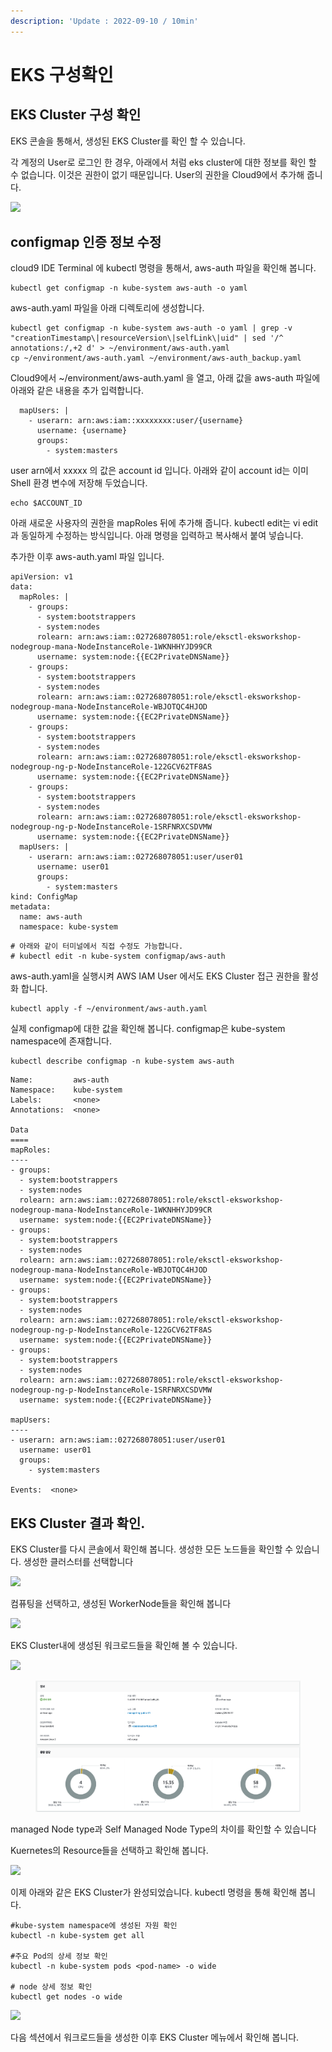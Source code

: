 ```yaml
---
description: 'Update : 2022-09-10 / 10min'
---
```


# EKS 구성확인

## EKS Cluster 구성 확인&#x20;

EKS 콘솔을 통해서, 생성된 EKS Cluster를 확인 할 수 있습니다.

각 계정의 User로 로그인 한 경우, 아래에서 처럼 eks cluster에 대한 정보를 확인 할 수 없습니다. 이것은 권한이 없기 때문입니다. User의 권한을 Cloud9에서 추가해 줍니다. &#x20;

![](<../.gitbook/assets/image (234).png>)

## configmap 인증 정보 수정

cloud9 IDE Terminal 에 kubectl 명령을 통해서, aws-auth 파일을 확인해 봅니다.&#x20;

```
kubectl get configmap -n kube-system aws-auth -o yaml
```

aws-auth.yaml 파일을 아래 디렉토리에 생성합니다.&#x20;

```
kubectl get configmap -n kube-system aws-auth -o yaml | grep -v "creationTimestamp\|resourceVersion\|selfLink\|uid" | sed '/^  annotations:/,+2 d' > ~/environment/aws-auth.yaml
cp ~/environment/aws-auth.yaml ~/environment/aws-auth_backup.yaml

```

Cloud9에서 \~/environment/aws-auth.yaml 을 열고, 아래 값을 aws-auth 파일에 아래와 같은 내용을 추가 입력합니다.

```
  mapUsers: |
    - userarn: arn:aws:iam::xxxxxxxx:user/{username}
      username: {username}
      groups:
        - system:masters
```

user arn에서 xxxxx 의 값은 account id 입니다. 아래와 같이 account id는 이미 Shell 환경 변수에 저장해 두었습니다.

```
echo $ACCOUNT_ID
```

아래 새로운 사용자의 권한을 mapRoles 뒤에 추가해 줍니다. kubectl edit는 vi edit과 동일하게 수정하는 방식입니다. 아래 명령을 입력하고 복사해서 붙여 넣습니다.

추가한 이후 aws-auth.yaml 파일 입니다.

```
apiVersion: v1
data:
  mapRoles: |
    - groups:
      - system:bootstrappers
      - system:nodes
      rolearn: arn:aws:iam::027268078051:role/eksctl-eksworkshop-nodegroup-mana-NodeInstanceRole-1WKNHHYJD99CR
      username: system:node:{{EC2PrivateDNSName}}
    - groups:
      - system:bootstrappers
      - system:nodes
      rolearn: arn:aws:iam::027268078051:role/eksctl-eksworkshop-nodegroup-mana-NodeInstanceRole-WBJOTQC4HJOD
      username: system:node:{{EC2PrivateDNSName}}
    - groups:
      - system:bootstrappers
      - system:nodes
      rolearn: arn:aws:iam::027268078051:role/eksctl-eksworkshop-nodegroup-ng-p-NodeInstanceRole-122GCV62TF8AS
      username: system:node:{{EC2PrivateDNSName}}
    - groups:
      - system:bootstrappers
      - system:nodes
      rolearn: arn:aws:iam::027268078051:role/eksctl-eksworkshop-nodegroup-ng-p-NodeInstanceRole-1SRFNRXCSDVMW
      username: system:node:{{EC2PrivateDNSName}}
  mapUsers: |
    - userarn: arn:aws:iam::027268078051:user/user01
      username: user01
      groups:
        - system:masters
kind: ConfigMap
metadata:
  name: aws-auth
  namespace: kube-system
```

```
# 아래와 같이 터미널에서 직접 수정도 가능합니다. 
# kubectl edit -n kube-system configmap/aws-auth
```

aws-auth.yaml을 실행시켜 AWS IAM User 에서도 EKS Cluster 접근 권한을 활성화 합니다.&#x20;

```
kubectl apply -f ~/environment/aws-auth.yaml
```

실제 configmap에 대한 값을 확인해 봅니다. configmap은 kube-system namespace에 존재합니다.

```
kubectl describe configmap -n kube-system aws-auth
```

```
Name:         aws-auth
Namespace:    kube-system
Labels:       <none>
Annotations:  <none>

Data
====
mapRoles:
----
- groups:
  - system:bootstrappers
  - system:nodes
  rolearn: arn:aws:iam::027268078051:role/eksctl-eksworkshop-nodegroup-mana-NodeInstanceRole-1WKNHHYJD99CR
  username: system:node:{{EC2PrivateDNSName}}
- groups:
  - system:bootstrappers
  - system:nodes
  rolearn: arn:aws:iam::027268078051:role/eksctl-eksworkshop-nodegroup-mana-NodeInstanceRole-WBJOTQC4HJOD
  username: system:node:{{EC2PrivateDNSName}}
- groups:
  - system:bootstrappers
  - system:nodes
  rolearn: arn:aws:iam::027268078051:role/eksctl-eksworkshop-nodegroup-ng-p-NodeInstanceRole-122GCV62TF8AS
  username: system:node:{{EC2PrivateDNSName}}
- groups:
  - system:bootstrappers
  - system:nodes
  rolearn: arn:aws:iam::027268078051:role/eksctl-eksworkshop-nodegroup-ng-p-NodeInstanceRole-1SRFNRXCSDVMW
  username: system:node:{{EC2PrivateDNSName}}

mapUsers:
----
- userarn: arn:aws:iam::027268078051:user/user01
  username: user01
  groups:
    - system:masters

Events:  <none>
```

## EKS Cluster 결과 확인.

EKS Cluster를 다시 콘솔에서 확인해 봅니다. 생성한 모든 노드들을 확인할 수 있습니다. 생성한 클러스터를 선택합니다

![](<../.gitbook/assets/image (219) (1) (1).png>)

컴퓨팅을 선택하고, 생성된 WorkerNode들을 확인해 봅니다

![](<../.gitbook/assets/image (234) (1).png>)

EKS Cluster내에 생성된 워크로드들을 확인해 볼 수 있습니다.

![](<../.gitbook/assets/image (236) (1) (1) (1).png>)

<figure><img src="../.gitbook/assets/image (6) (1).png" alt=""><figcaption></figcaption></figure>

managed Node type과 Self Managed Node Type의 차이를 확인할 수 있습니다

Kuernetes의 Resource들을 선택하고 확인해 봅니다.&#x20;

![](<../.gitbook/assets/image (237) (1) (1) (1).png>)

이제 아래와 같은 EKS Cluster가 완성되었습니다. kubectl 명령을 통해 확인해 봅니다.

```
#kube-system namespace에 생성된 자원 확인 
kubectl -n kube-system get all

#주요 Pod의 상세 정보 확인 
kubectl -n kube-system pods <pod-name> -o wide

# node 상세 정보 확인 
kubectl get nodes -o wide

```

![](<../.gitbook/assets/image (180).png>)

다음 섹션에서 워크로드들을 생성한 이후 EKS Cluster 메뉴에서 확인해 봅니다.

